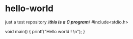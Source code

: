 # hello-world
just a test repository
/***this is a C program***/
#include<stdio.h>

void main()
{
  printf("Hello world ! \n");
}
